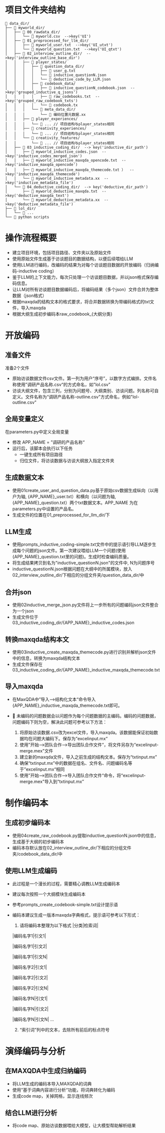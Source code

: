 # 项目文件夹结构
```
📁 data_dir/
├── 📁 myworld_dir/  
│   ├── 📁 00_rawdata_dir/
│   │   └── 📄 myworld.csv  -->key('UI')
│   ├── 📁 01_preprocessed_for_llm_dir/
│   │   ├── 📄 myworld_user.txt  -->key('UI_utxt')
│   │   └── 📄 myworld_question.txt  -->key('UI_qtxt')
│   ├── 📁 02_interview_outline_dir/  -->key('interview_outline_base_dir')
│   │   ├── 📁 player_states/
│   │   │   ├── 📁 question_data_dir/
│   │   │   │   ├── 📄 user_g.txt
│   │   │   │   └── 📄 inductive_questionN.json
│   │   │   │   └── 📄 deductive_code_by_LLM.json
│   │   │   ├── 📁 codebook_data/
│   │   │   │   ├── 📄 inductive_questionN_codebook.json  -->key('grouped_inductive_q_jsons')
│   │   │   │   ├── 📄 raw_codebooks.txt  -->key('grouped_raw_codebook_txts')
│   │   │   │   └── 📄 codebook.tx
│   │   │   └── 📁 meta_data_dir/
│   │   │       └── 📄 编码位置元数据.xx
│   │   ├── 📁 player_experiences/
│   │   │   └── 📂 ... // 项目结构与player_states相同
│   │   ├── 📁 creativity_experiences/
│   │   │   └── 📂 ... // 项目结构与player_states相同
│   │   └── 📁 creativity_features/
│   │       └── 📂 ... // 项目结构与player_states相同
│   ├── 📁 03_inductive_coding_dir/  --> key('inductive_dir_path')
│   │   ├── 📄 myworld_inductive_codes.json  -->key('inductive_codes_merged_json')
│   │   ├── 📄 myworld_inductive_maxqda_opencode.txt  -->key('inductive_maxqda_opencode') 
│   │   ├── 📄 myworld_inductive_maxqda_themecode.txt ）  -->key('inductive_maxqda_themecode')
│   │   └── 📄 myworld_inductive_metadata.xx  -->key('inductive_metadata_file')  
│   └── 📁 04_deductive_coding_dir/  --> key('deductive_dir_path') 
│       ├── 📄 myworld_deductive_maxqda.txt  -->key('deductive_maxqda_text')
│       └── 📄 myworld_deductive_metadata.xx  -->key('deductive_metadata_file')
├── 📁 lol_dir/
│   └── 📂 ...
└── 📂 python scripts
```

# 操作流程概要

- 建立项目环境，包括项目路径、文件夹以及原始文件
- 使用原始文件生成基于访谈题目的数据结构，以便后续喂给LLM
- 使用LLM进行编码，改编码的结果为对每个访谈题目数据的开放编码（归纳编码-inductive coding）
- 鉴于LLM的上下文能力，每次只处理一个访谈题目数据，并以json格式保存编码信息。
- 让LLM对所有访谈题目数据编码后，将编码结果（多个json）文件合并为整体数据（json格式）
- 根据maxqda的结构文本的格式要求，将合并数据转换为带编码格式的txt文件，导入maxqda
- 根据大纲生成初步编码本raw_codebook_{大纲分类}


# 开放编码

## 准备文件

准备2个文件

- 原始访谈数据文件csv文件。第一列为用户“序号”，以数字方式编排。文件名称使用”调研产品名称.csv“的方式命名，如"lol.csv"
- 访谈大纲文件，包含三列，分别为问题号、大纲类别、访谈问题。列名称可自定义。文件名称为“调研产品名称-outline.csv"方式命名，例如"lol-outline.csv"

## 全局变量定义

在parameters.py中定义全局变量

- 修改 APP_NAME = ”调研的产品名称“
- 运行后，该脚本会执行以下任务
	- 一键生成所有项目路径
	- 归位文件，将访谈数据与访谈大纲放入指定文件夹


## 生成数据文本

- 使用01create_user_and_question_data.py基于原始csv数据生成纵向（以用户为轴, {APP_NAME}_user.txt）和横向（以问题为轴, {APP_NAME}_question.txt）两个txt数据文本。APP_NAME 为在parameters.py中设置的产品名。
- 生成文件的位置在01_preprocessed_for_llm_dir/下

## LLM生成

- 使用prompts_inductive_coding-simple.txt文件中的提示语引导LLM逐步生成每个问题的json文件。第一次建议喂给LLM一个问题(使用{APP_NAME}_question.txt里的问题)。生成时检查编码质量。
- 将生成结果拷贝到名为"inductive_questionN.json"的文件中, N为问题序号
- inductive_questionN.json根据问题在大纲中的所属模块，放入02_interview_outline_dir/下相应的分组文件夹/question_data_dir/中

## 合并json

- 使用02inductive_merge_json.py文件将上一步所有的问题编码json文件整合为一个json
- 生成文件位于03_inductive_coding_dir/{APP_NAME}_inductive_codes.json

## 转换maxqda结构本文

- 使用03inductive_create_maxqda_themecode.py进行识别并解析json文件中的信息，转换为maxqda结构文本
- 生成文件保存在03_inductive_coding_dir/{APP_NAME}_inductive_maxqda_themecode.txt

## 导入maxqda

- 在MaxQDA中”导入-->结构化文本“命令导入{APP_NAME}_inductive_maxqda_themecode.txt即可。
- 📢 未编码的问题数据会以问题作为每个问题数据的主编码。编码的问题数据，问题编码下则为空，解决此问题可参考以下方法：

	1. 将原始访谈数据.csv改为excel文件，导入maxqda。该数据能保证初始数据均在问题大编码下。保存为”excelinput.mx“
	2. 使用”开始-->团队合作-->导出团队合作文件“，将文件另存为“excelinput-merge.mex"文件
	3. 建立新的maxqda文件，导入之前生成的结构文本。保存为“txtinput.mx”
	4. 确保“txtinput.mx”中的数据在组名、文件名、问题编码名等于”excelinput.mx“相同
	5. 使用”开始-->团队合作-->导入团队合作文件“命令，将“excelinput-merge.mex"导入到“txtinput.mx”

# 制作编码本

## 生成初步编码本

- 使用04create_raw_codebook.py提取inductive_questionN.json中的信息，生成基于大纲的初步编码本
- 编码本存默认放在02_interview_outline_dir/下相应的分组文件夹/codebook_data_dir/中

## 使用LLM生成编码

- 此过程是一个漫长的过程，需要精心调教LLM生成编码本
- 建议每次按照一个大纲模块生成编码本
- 参考prompts_create_codebook-simple.txt设计提示语
- 编码本建议生成一版本maxqda字典格式，提示语可参考以下形式：
	1. 请将编码本整理为以下格式
	|分类|检索词|

	|编码名字1|引文1|

	|编码名字1|引文2|

	|编码名字1|引文N|

	|编码名字2|引文1|

	|编码名字2|引文2|

	|编码名字2|引文N|

	|编码名字N|引文1|

	|编码名字N|引文2|

	|编码名字N|引文N|
	...

	2. “索引词”列中的文本，去除所有前后的标点符号

# 演绎编码与分析

## 在MAXQDA中生成归纳编码

- 将LLM生成的编码本导入MAXQDA的词典
- 使用”基于词典内容进行分析“功能，将词典转化为编码
- 生成code map，关掉网格，显示连线频次

## 结合LLM进行分析

- 将code map、原始访谈数据喂给大模型，让大模型帮助解析结果


